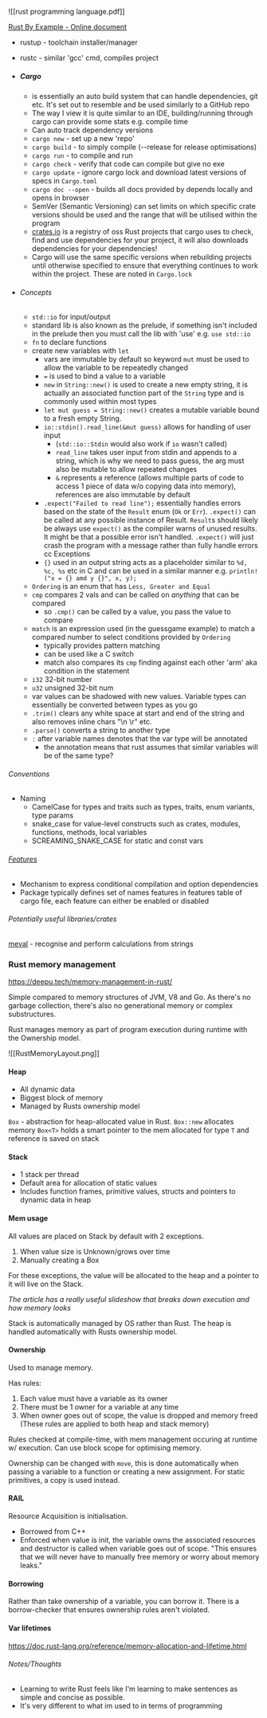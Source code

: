 ![[rust programming language.pdf]]


[Rust By Example - Online document](https://www.cs.brandeis.edu/~cs146a/rust/rustbyexample-02-21-2015/index.html)

+ rustup -  toolchain installer/manager 
+ rustc - similar 'gcc' cmd, compiles project

+ ##### Cargo 
	+ is essentially an auto build system that can handle dependencies, git etc. It's set out to resemble and be used similarly to a GitHub repo
	+ The way I view it is quite similar to an IDE, building/running through cargo can provide some stats e.g. compile time
	+ Can auto track dependency versions
	+ `cargo new` - set up a new 'repo'
	+ `cargo build` - to simply compile (--release for release optimisations)
	+ `cargo run` - to compile and run
	+ `cargo check` - verify that code can compile but give no exe
	+ `cargo update` - ignore cargo lock and download latest versions of specs in `Cargo.toml`
	+ `cargo doc --open` - builds all docs provided by depends locally and opens in browser
	+ SemVer (Semantic Versioning) can set limits on which specific crate versions should be used and the range that will be utilised within the program
	+ [crates.io](https://crates.io/) is a registry of oss Rust projects that cargo uses to check, find and use dependencies for your project, it will also downloads dependencies for your dependencies!
	+ Cargo will use the same specific versions when rebuilding projects until otherwise specified to ensure that everything continues to work within the project. These are noted in `Cargo.lock` 

+ ###### Concepts 
	+ `std::io` for input/output
	+ standard lib is also known as the prelude, if something isn't included in the prelude then you must call the lib with 'use' e.g.  `use std::io`
	+ `fn` to declare functions 
	+ create new variables with `let`
		+ vars are immutable by default so  keyword  `mut`  must be used to allow the variable to be repeatedly changed
		+ `=` is used to bind a value to a variable
		+ `new`   in `String::new()`  is used to create a new empty string, it is actually an associated function part of the `String`  type and is commonly used within most types
		+ `let mut guess = String::new()` creates a mutable variable bound to a fresh empty String.
		+ `io::stdin().read_line(&mut guess)` allows for handling of user input
			+ (`std::io::Stdin`  would also work if  `io`  wasn't called)
			+ `read_line`  takes user input from stdin and appends to a string, which is why we need to pass guess, the arg must also be mutable to allow repeated changes
			+ `&`  represents a reference (allows multiple parts of code to access 1 piece of data w/o copying data into memory), references are also immutable by default
		+ `.expect("Failed to read line");`  essentially handles errors based on the state of the `Result` enum (`Ok` or `Err`).  `.expect()` can be called at any possible instance of Result.  `Result`s should likely be always use `expect()` as the compiler warns of unused results. It might be that a possible error isn't handled. `.expect()` will just crash the program with a message rather than fully handle errors cc Exceptions
		+ `{}` used in an output string acts as a placeholder similar to `%d, %c, %s` etc in C and can be used in a similar manner e.g. `println!("x = {} amd y {}", x, y);`
	+ `Ordering` is an enum that has `Less, Greater and Equal`
	+ `cmp` compares 2 vals and can be called on *anything* that can be compared
		+ so  `.cmp()` can be called by a value, you pass the value to compare
	+ `match` is an expression used (in the guessgame example) to match a compared number to select conditions provided by `Ordering`
		+ typically provides pattern matching
		+ can be used like a C switch
		+ match also compares its `cmp` finding against each other 'arm' aka condition in the statement
	+ `i32` 32-bit number
	+ `u32` unsigned 32-bit num
	+ var values can be shadowed with new values. Variable types can essentially be converted between types as you go
	+ `.trim()` clears any white space at start and end of the string and also removes inline chars "\\n \\r" etc.
	+ `.parse()` converts a string to another type
	+ `:` after variable names denotes that the var type will be annotated
		+ the annotation means that rust assumes that similar variables will be of the same type? 

###### Conventions
+ Naming
	+ CamelCase for types and traits such as types, traits, enum variants, type params
	+ snake_case for value-level constructs such as crates, modules, functions, methods, local variables
	+ SCREAMING_SNAKE_CASE for static and const vars

###### [Features](https://doc.rust-lang.org/cargo/reference/features.html)
+ Mechanism to express conditional compilation and option dependencies
+ Package typically defines set of names features in features table of cargo file, each feature can either be enabled or disabled

###### Potentially useful libraries/crates
[meval](https://docs.rs/meval/latest/meval/) - recognise and perform calculations from strings

### Rust memory management
https://deepu.tech/memory-management-in-rust/

Simple compared to memory structures of JVM, V8 and Go. As there's no garbage collection, there's also no generational memory or complex substructures.

Rust manages memory as part of program execution during runtime with the Ownership model.

![[RustMemoryLayout.png]]

#### Heap
+ All dynamic data 
+ Biggest block of memory 
+ Managed by Rusts ownership model

`Box` - abstraction for heap-allocated value in Rust.
`Box::new` allocates memory
`Box<T>` holds a smart pointer to the mem allocated for type `T` and reference is saved on stack

#### Stack
+ 1 stack per thread
+ Default area for allocation of static values
+ Includes function frames, primitive values, structs and pointers to dynamic data in heap

#### Mem usage
All values are placed on Stack by default with 2 exceptions.
1. When value size is Unknown/grows over time
2. Manually creating a Box

For these exceptions, the value will be allocated to the heap and a pointer to it will live on the Stack.

*The article has a really useful slideshow that breaks down execution and how memory looks*

Stack is automatically managed by OS rather than Rust. The heap is handled automatically with Rusts ownership model.

#### Ownership
Used to manage memory.

Has rules:
1. Each value must have a variable as its owner
2. There must be 1 owner for a variable at any time
3. When owner goes out of scope, the value is dropped and memory freed
(These rules are applied to both heap and stack memory)

Rules checked at compile-time, with mem management occuring at runtime w/ execution.
Can use block scope for optimising memory.

Ownership can be changed with `move`, this is done automatically when passing a variable to a function or creating a new assignment. For static primitives, a copy is used instead.

#### RAIL

Resource Acquisition is initialisation.

+ Borrowed from C++
+ Enforced when value is init, the variable owns the associated resources and destructor is called when variable goes out of scope. "This ensures that we will never have to manually free memory or worry about memory leaks."

#### Borrowing
Rather than take ownership of a variable, you can borrow it. There is a borrow-checker that ensures ownership rules aren't violated.

#### Var lifetimes




https://doc.rust-lang.org/reference/memory-allocation-and-lifetime.html



###### Notes/Thoughts
+ Learning to write Rust feels like I'm learning to make sentences as simple and concise as possible.
+ It's very different to what im used to in terms of programming